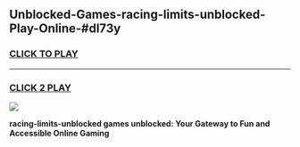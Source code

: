 
## Unblocked-Games-racing-limits-unblocked-Play-Online-#dl73y
<h3>
<a href="https://premium.freeplayer.one?title=racing-limits-unblocked&ref=24F">CLICK TO PLAY</a></h3>
<hr>

<h3>
<a href="https://premium.freeplayer.one?title=racing-limits-unblocked&ref=24F">CLICK 2 PLAY</a>
  
</h3>

<a href="https://premium.freeplayer.one?title=racing-limits-unblocked&ref=24F/"><img src="https://clearcache.store/games.png"></a>


**racing-limits-unblocked games unblocked: Your Gateway to Fun and Accessible Online Gaming**
